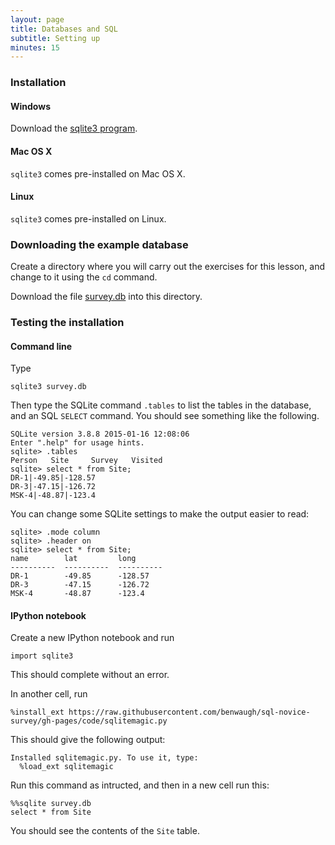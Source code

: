 ```yaml
---
layout: page
title: Databases and SQL
subtitle: Setting up
minutes: 15
---
```


### Installation

#### Windows

Download the [sqlite3 program](http://www.sqlite.org/download.html).

#### Mac OS X

<code>sqlite3</code> comes pre-installed on Mac OS X.

#### Linux

<code>sqlite3</code> comes pre-installed on Linux.

### Downloading the example database

Create a directory where you will carry out the exercises for this lesson, and
change to it using the <code>cd</code> command.

Download the file [survey.db](http://files.software-carpentry.org/survey.db) into this directory.

### Testing the installation

#### Command line

Type

    sqlite3 survey.db

Then type the SQLite command <code>.tables</code> to list the tables in the database, and
an SQL <code>SELECT</code> command. You should see
something like the following.

    SQLite version 3.8.8 2015-01-16 12:08:06
    Enter ".help" for usage hints.
    sqlite> .tables
    Person   Site     Survey   Visited
    sqlite> select * from Site;
    DR-1|-49.85|-128.57
    DR-3|-47.15|-126.72
    MSK-4|-48.87|-123.4

You can change some SQLite settings to make the output easier to read:

    sqlite> .mode column
    sqlite> .header on
    sqlite> select * from Site;
    name        lat         long
    ----------  ----------  ----------
    DR-1        -49.85      -128.57
    DR-3        -47.15      -126.72
    MSK-4       -48.87      -123.4


#### IPython notebook

Create a new IPython notebook and run

    import sqlite3

This should complete without an error.

In another cell, run

    %install_ext https://raw.githubusercontent.com/benwaugh/sql-novice-survey/gh-pages/code/sqlitemagic.py

This should give the following output:

    Installed sqlitemagic.py. To use it, type:
      %load_ext sqlitemagic

Run this command as intructed, and then in a new cell run this:

    %%sqlite survey.db
    select * from Site

You should see the contents of the <code>Site</code> table.


